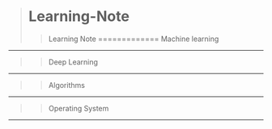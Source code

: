 ># Learning-Note
>>Learning Note
=============
>>Machine learning
------
>>Deep Learning
-------------
>>Algorithms
----
>>Operating System
---

